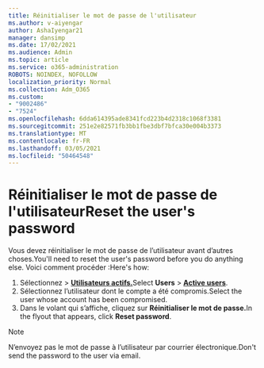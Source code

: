 ```yaml
---
title: Réinitialiser le mot de passe de l'utilisateur
ms.author: v-aiyengar
author: AshaIyengar21
manager: dansimp
ms.date: 17/02/2021
ms.audience: Admin
ms.topic: article
ms.service: o365-administration
ROBOTS: NOINDEX, NOFOLLOW
localization_priority: Normal
ms.collection: Adm_O365
ms.custom:
- "9002486"
- "7524"
ms.openlocfilehash: 6dda614395ade8341fcd223b4d2318c1068f3381
ms.sourcegitcommit: 251e2e82571fb3bb1fbe3dbf7bfca30e004b3373
ms.translationtype: MT
ms.contentlocale: fr-FR
ms.lasthandoff: 03/05/2021
ms.locfileid: "50464548"
---
```

# <a name="reset-the-users-password"></a><span data-ttu-id="d165b-102">Réinitialiser le mot de passe de l'utilisateur</span><span class="sxs-lookup"><span data-stu-id="d165b-102">Reset the user's password</span></span>

<span data-ttu-id="d165b-103">Vous devez réinitialiser le mot de passe de l’utilisateur avant d’autres choses.</span><span class="sxs-lookup"><span data-stu-id="d165b-103">You'll need to reset the user's password before you do anything else.</span></span> <span data-ttu-id="d165b-104">Voici comment procéder :</span><span class="sxs-lookup"><span data-stu-id="d165b-104">Here's how:</span></span>

1. <span data-ttu-id="d165b-105">Sélectionnez   >  **[Utilisateurs actifs.](https://go.microsoft.com/fwlink/p/?linkid=834822)**</span><span class="sxs-lookup"><span data-stu-id="d165b-105">Select **Users** > **[Active users](https://go.microsoft.com/fwlink/p/?linkid=834822)**.</span></span>
1. <span data-ttu-id="d165b-106">Sélectionnez l’utilisateur dont le compte a été compromis.</span><span class="sxs-lookup"><span data-stu-id="d165b-106">Select the user whose account has been compromised.</span></span>
1. <span data-ttu-id="d165b-107">Dans le volant qui s’affiche, cliquez sur **Réinitialiser le mot de passe.**</span><span class="sxs-lookup"><span data-stu-id="d165b-107">In the flyout that appears, click **Reset password**.</span></span>

> [!NOTE]
> <span data-ttu-id="d165b-108">N’envoyez pas le mot de passe à l’utilisateur par courrier électronique.</span><span class="sxs-lookup"><span data-stu-id="d165b-108">Don't send the password to the user via email.</span></span>
